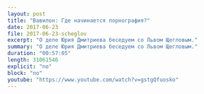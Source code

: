 ```yaml
---
layout: post
title: "Вавилон: Где начинается порнография?"
date: 2017-06-23 
file: 2017-06-23-scheglov
excerpt: "О деле Юрия Дмитриева беседуем со Львом Щегловым."
summary: "О деле Юрия Дмитриева беседуем со Львом Щегловым."
duration: "00:57:05"
length: 31061546
explicit: "no"
block: "no"
youtube: "https://www.youtube.com/watch?v=gstgQfuosko"
---
```

